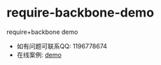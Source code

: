 # require-backbone-demo
require+backbone demo
* 如有问题可联系QQ: 1196778674
* 在线案例: [demo](http://www.qschou.com)